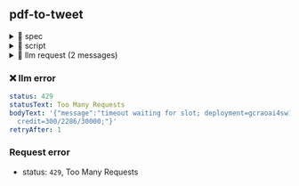 ## pdf-to-tweet



<details id="📄-spec" class="genaiscript">
<summary>
📄 spec
</summary>


```markdown
# Specification
                
-   [gc2.pdf](./gc2.pdf)
```

</details>



<details id="💾-script" class="genaiscript">
<summary>
💾 script
</summary>



<details id="🧬-prompt" class="genaiscript">
<summary>
🧬 prompt
</summary>



<details id="📓-script-source" class="genaiscript">
<summary>
📓 script source
</summary>


```js
script({
    title: "generate a tweet from a pdf file"
})

def("DOCS", env.files) // contains some pdfs

$`Given the paper in DOCS, generate a 140 character tweet that
captures the paper idea and make it interesting.`
```

</details>

-   model: gpt-4
-   temperature: 0.2
-   tokens: 12608

````markdown
DOCS:
```pdf file="src/bztest/gc2.pdf"
ROBERT M O R R I S , Editor

Compact List Representation:     actually reduce memory requirements by permitting very
flexible memory allocation. The design phase of any large
Definition, Garbage Collection,
programming project is incomplete without consideration
of plexes as a form of data representation and plex proces-
and System Implementation
sing as a programming technique.
Too frequently, computer science literature reports the
capabilities of a system without reporting the implementa-
tion techniques, even though the latter are more likely to
WILFRED J. HANSEN*
apply to the design of other systems. This situation has
Stanford University, t Stanford, California
been improved for plex processing by D. Knuth; [3]
provides excellent descriptions of numerous plex processing
techniques. Good reviews of the literature and further
Compact lists are stored sequentially in memory, rather than
references are in [10], [1], and [4]. Interesting projects are
chained with pointers. Since this is not always convenient, the
reported in [8] and [11], the latter being part of SDC's
Swym system permits a list to be chained, compact, or any
TM-3417 series describing the Lisp 2 implementation for
combination of the two. A description is given of that list
the I B M 360. The full Swym report [2] details the storage
representation and the operators implemented (most are
management alternatives for implementing the plex
similar to those of LISP 1.5). The system garbage collector
processing facilities of a higher-level language.
attempts to make oil lists compact; it relocates and rearranges
While investigating graphic applications of plex proces-
all of list storage using temporary storage. This unique list-
sing, the Stanford Graphics Project developed a list
compacting garbage collection algorithm is presented in de-
representation--called compact lists--that can reduce
tail. Several classes of the macros used to implement the sys-
storage requirements by up to half. To experiment with this
tem are described. Finally, consideration is given to those
new representation, the Swym plex processing system was
design factors essential to the success of a plex processing
implemented. A report is given here on the techniques of
system implementation.
that implementation and some experimental results. The
KEY WORDS AND PHRASES: data structure, data representation, list struc-
focus is on the Swym garbage collector because it is a
ture, llst representation, list, compact llst, garbage collection, relocation,
vital part of the system and employs a unique algorithm.
storage reclamation, macro, primitive list operations, plex processing,
The difference between conventional list representations
plex, pointer, llst processing system, LISP, free storage
and compact lists parallels the difference between the
CR CATEGORIES: 3.49, 4.20, 4..22, 4.49, 4.9
I B M 650 and most other computers. 650 instructions had
two address fields: one for the operand and one for the next
instruction. Most other computers save memory by as-
I n t r o d u c t i o n
suming that the instructions are sequential. When the
A plex1is a collection of data items stored in one or more
instruction sequence is broken, a "branch" instruction
locations of memory. Manipulation of such collections as
continues execution elsewhere. Like the 650, many list
entities is called plex processing and is characterized by
representations use two pointers for each element of a
the following: (1) a data item may be a pointer (the address
list: one to the element and one to the rest of the list. On
of a plex), and (2) plexes are created and discarded during
the other hand, list storage can be conserved by storing
execution. Plex processing can simplify programming and
lists sequentially in memory; then only the pointers at the
elements are required. But if that is the only way lists can
The work reported here was supported in part by the National
be stored, certain list operations will be time-consuming.
Science Foundation, Grant GP-7615.
The Swym solution is to allow a "list branch" pointer.
* Present address: Applied Mathematics Division, Argonne Na-
Lists are normally sequential, but when a list cannot be
tional Laboratory, Argonne, Illinois.
t Department of Computer Science, Stanford Graphic Project.
sequential, it is continued with a "list branch" pointer.
1This term was coined by D. T. Ross [9], who used it to represent
Figure 1 illustrates several list structures in both the old
a collection of "n-component elements" connected by pointers.
and new representations. Note that a "list branch"
Common usage (and this paper) calls an n-component element a
pointer is called a r s t pointer because it points to the rest
plex and a collection of these a plex structure. A list is one form
of plex structure.
of the list. In Section 1 a description is given of the details

Volume 12 / Number 9 / September, 1969 C o m m u n i c a t i o n s of t h e ACM 499

-------- Page Break --------

Usual Representation Compact Representation
internal structure. Note that lists are specially distin-
. . r ; - l ~ - q -"r~-T~-~3 I A i B I®~1
guished plex structures because the garbage collector can
compact them.
Swym list words have the format shown in Figure 2a.
If the r s t bit is zero, the word points at an element of the
list. If the r s t bit is one, this pointer is a so-called "list
branch" pointer; it points not at an element of the list but
at the continuation of the list. The atom bit is one in a
pointer at an atom. This is the distinguishing characteristic
of an atom in the Swym system. If both the atom and r s t
All Possible Mixed RepreseIltations of C:
bits are zero, the pointer points at a sublist of the given
=,, B I c I / " I I A I B I ® ~ I ~ ' L C - ~
list. If both the atom and r s t bits are one, the end of the
I . A pointer at an atom is represented by a character string. (Tile 'prink nanle i of the atom.)
list has been reached. A list ending with a pointer at the
2. A qist branch' pointer is indicated by (~) (fOr rst).
atom NIL is a normal list; otherwise, it is what in LIsP
5. ~ - ~ is written ~ to indicate the end of a normal list.
1.5 is sometimes called a general s-expression. The atom
4, Any otber rs._~pointer at an atom is the end of a 'general s-expression' list.
NIL is treated as a list with no elements.
F I G . 1. Comparison of usual and compact list representations
Associated with each atom is an atomhead--a word
containing the type of the atom and two marking bits for
the garbage collector. Two atom types have been imple-
of the compact list representation. In Section 2 the basic
mented: LisP 1.5 atoms (called symbols) and bit-string
operations on such lists are defined.
atoms. There are three subtypes of the latter: character
When storage is exhausted in a plex processing system,
strings, numbers, and hexadecimal numbers. Other atom
a garbage collector is called to find all active storage and
types may be defined simply by coding the primitives to
make all inactive storage awilable for use. The Swym
create, manipulate, and garbage collect each new atom
garbage collector converts ordinary lists to compact lists
type. The format of an atomhead is shown in Figure 2b.
whenever it can. In this process, all active storage is
The twenty-two unused bits may be used for different
rearranged and relocated at the low end of the plex free
storage area. Two versions of the central garbage collection
routine are presented in Sections 3 and 4. The first illus-
a. List Word
trates the basic principles; the second includes all details.
V [ Address f,e,~ I I I
An earlier system permitting compact lists intermixed
0 1 29 30 51
with chained fists has been reported by N. Wiseman [12].
Reserved for Atom bit
This system provides for the creation of compact lists, but
Garbage Collector (M1) I
I
the garbage collector does not rearrange storage t o remove
rs.~. bit
also used by
r s t pointers. Unlike Swym, variables may point at rst
Garbage Collector (M2)
pointers and there may be more than one r s t pointer
b. Atom Head
between element pointers. But the user must program
extra checking to avoid treating rst pointers as list
I I [ ~ypo I ll [ f
pointers. Wiseman presents no data on the effectiveness of
alw ys 1 in an
his system.
atom head
Finally, in Sections 5 and 6 an outline is given of the
Type of atom
Res ved for Reserved for
Garbage Collector (M1) Garbage Collector (M2)
major techniques used in implementing Swym. Macro
instructions made the system easier to write, easier to
FIG. 2. Formats of Swym internal eneodings
modify, and easier to read than if it were written entirely
in assembly language. Several classes of the Swym imple-
purposes for different atom types. For bit-string atoms,
mentation macros are described in Section 5. In Section 6
they contain the subtype and the length of the string. For
there is a discussion of the major principles which must be
symbols, they contain information about the content of
considered in the design of a plex processing system
the property list.
implementation.
Because free storage is one contiguous block, new plex
1. S w y m S t r u c t u r e s
structure is created from one end of that block. This
storage allocation scheme has proved advantageous in the
To illustrate Swym capabilities, an interpreter was
Cogent system [9]. Lists can be created in compact form
implemented for a subset of LisP 1.5 [5]. Very complex
if all their elements are known. Atoms of any size can easily
plexes can be realized under Swym, but in this section we
be created; for example, bit-string atoms are always stored
consider only those required for the interpreter: lists and
in consecutive bytes. Note that the garbage collector re-
atoms. A list is a sequence of pointers. Each pointer is the
quires only two bits in the atomhead; all other words in an
address of an element of the list. An element, in turn, can
atom structure may be full words.
be either a list or an atom. An atom is a plex with arbitrary

500 C o m m u n i c a t i o n s of t h e ACM Volume 12 / N u m b e r 9 / September, 1969

-------- Page Break --------

Most of these operators are implemented in a straight-
Swym was originally designed for a 360/67 with 32-bit
forward manner. The operators fst, r p l f , a t o m , and n u l l
addresses; but three nonaddress bits are available in every
require 1, 1, 3, and 2 instructions, respectively, c o n s is
pointer. T h e low-order two bits are available because they
always a subroutine call because it is lengthy and infre-
are always zero in a pointer at a full word. The high-order
quently used by the system. A special subroutine linkage
bit is available because negative addresses are impractical
requiring five instruction-executions calls c o n s . The rou-
- - t h e y are algebraically smaller, though topologically
tine itself requires six instruction-executions unless the
larger, than positive addresses. This discontinuity requires
garbage collector is called.
extra code in all address computations if the program might
Unlike any other routine, r s t invokes out-of-line code
be loaded across the address boundary.
with a simple BAL (Branch And Link). This code is in a
A pointer at an atom points six bytes in front of the
section of the system t h a t is always addressable. A call on
atomhead. This assures that the atom bit is one in a
r s t is:
pointer at an atom. At the same time, operators on atoms
BAL L, R S T
can address the atom directly without masking the atom
At this point, the pointer whose r s t is to be taken must be
bit. F r o m a paged-memory standpoint, the atom bit has a
in register X. At location RST, the code is:
small advantage: whether or not an element is an atom can
be decided without accessing t h a t element. A major
R S T T M 7 ( X ) , X ' 0 1 ' test
r s t bit
advantage of the atom bit is that
f s t a n d r s t both cause an
BO RST1 branch if one
interrupt if their argument is an atom. The advantages of
B X H X , C 4 , 0 ( L ) iner X by 4 and return
the atom bit suggest its use even in a 24-bit address
RST1 L X , 4 ( X ) pick up r s t pointer
B C T R X , L turn off r s t bit and return
machine.
Register L is a standard linkage register. Register C4 is an
2. B a s i c O p e r a t o r s
odd register containing 4. The result of r s t is left in
register X. Either the B X H has added 4, so that X points
The basic Swym operators are direct counterparts of the
at the next location of memory, or the L has loaded the
basic Lisp operators, though the mnemonics were changed
next location of memory. Note t h a t in the latter case the
as an advance beyond the IBNI 704. Each operator exists
B C T R turns off the r s t bit. If X points to an atom, r s t
in two forms: first, as a routine which can be called from
will cause a program interrupt: the L is attempted because
an interpreted function; second, as a macro which can be
the T M detects the "1" in the middle of the atomhead.
coded in assembly language or compiled b y a compiler.
This is why an atom pointer points six, not two, bytes in
This second form is the main consideration below; only
front of the atomhead. To avoid register transfers, there
operators required to describe the garbage collector are
is a different r s t routine for each pointer register.
presented. A simple interpreter has been implemented,
I t is a shortcoming of compact lists that the operation
providing the capabilities of basic LmP (without PROG).
r p l r is not allowed (this would correspond to the Lisp
f s t (/)--returns the first element of the list g (corresponds
operation R P L A C D ) . This is because there is not always
to Lisp 1.5 CAR). Processing is interrupted if g is an
a r s t field to be replaced. As a result, lists cannot be sorted
atom.
b y changing the links between the elements. One possibility
r s t (l)--returns the rest of the list l beyond the first
is to chain lists in the f s t direction and use r p l f to change
element (corresponds to Lisp 1.5 CDR). The program
the order of the list. B u t this makes for unnatural list
is interrupted if l is an atom.
structures and nonintuitive coding. A possible solution is
c o n s (e / ) - - c o n s t r u c t s a new list by adding the element
the introductior~ of the atom type true-list, a list with
e in front of the list 1. Returns a pointer to a new list
explicit r s t pointers. Whenever a true-list is created, it is
ll such that f s t (11) is e and r s t ill) is 1. If free storage
placed on a special list of all such atoms. The first task of
is exhausted, c o n s calls the garbage collector. ( c o n s
the garbage collector is to mark all elements of all true-
takes two words from free storage: a pointer at e and a
lists so they will not be collected by other routines. The
r s t pointer at l.)
marking bit m l can be used for this function because
r p l f (1, e)--replaces the first element of 1 with e (corre-
C O L L E C T ignores any structure marked with that bit.
sponds to Lisp 1.5 RPLACA). This is accomplished by
Another possible solution to the problem posed by r p l r is
changing the list l (by storing a pointer to e in place of
to extend the notion of the r s t pointer. E v e r y time a
the pointer to fst(l)). The result returned b y r p l f is l,
pointer is used it is checked to see if it points at a
r s t
but fst(1) is different, rst(/) is unchanged.
pointer. If so, the r s t pointer replaces the pointer in
a t o m @)--This predicate tests whether x is an a t o m . To
question. B u t this solution greatly increases all list access
the interpreter, the result is either the atom T or the
time.
atom NIL, for true or false, respectively. For the result
On the surface, it might appear that arrays are possible
of a predicate macro, see Section 5.
as a direct extension of Swym compact lists. A list guaran-
n u l l (x)--This predicate tests whether its argument is the
teed to be compact could be referenced b y direct-address
atom NIL, returns results in' the same manner as does
arithmetic. Unfortunately, problems arise: if any substruc-
a t o m .
r s t of that list, that
ture of the list includes a pointer to a

Volume 12 / Number 9 / September, 1969 C o m m u n i c a t i o n s o f the ACM 501

-------- Page Break --------

rst will be collected before the preceding portion of the list.
meats of t h a t list. When a list is written to new core, the
As with true-lists, a possible solution is the creation of a contents of t h a t list must be the new core addresses of the
special type of atom called the list-array, a list with no rst
elements of t h a t list. Consequently, the elements of a list
pointers. When a list-array is created, it is put on a special
must be C O L L E C T e d before the list itself can be written
list. The first task of the garbage collector is then to mark
to the new core. C O L L E C T (x) proceeds in two recursively
all list-arrays so they will be collected linearly. Again, the
intertwined passes. T h e first pass applies C O L L E C T to
m l bit could be used.
each element of the list x. The second pass writes the new
representation of the list x to the new core image. To
3. Basic Garbage Collector A l g o r i t h m
remember where a piece of list structure is in new core, its
The Swym garbage collector creates a set of structures
f s t is replaced (rplf) with the address of t h a t structure in
isomorphic to all active structures with respect to r s t and
new core. The head of an atom is used to store the address
fst. Most rst pointers are eliminated. This set of structures of that atom in new core.
is in a new core image, created sequentially and written to a
Three operators must be defined in order to describe the
temporary storage device. After collecting all active struc- garbage collector:
tures, the new core image is read into one end of the plex
A T C O L
(x)--x must be an atom. If x has not been garbage
storage area. The remainder of t h a t area becomes the free
collected, it is collected and written to the new core
storage area so t h a t plexes of arbitrary size m a y be allot
image. The atomhead of x is replaced with the address
cated as required.
of x in the new core. A T C O L calls separate routines to
An M I T memorandum by h~insky [6] influenced the
garbage collect each type of atom.
design of the Swym garbage collector. H e suggested both
G C P U T (x)--x is any full word. This word is written to the
the use of temporary storage and the possibility of rear-
next available location in the new core image. The value
ranging lists so t h a t the rst points to the next location of
of G C P U T is the address of t h a t location. An internal
memory. Without suggesting compact lists, he remarks,
variable is advanced to point at the next available loca-
" T h e r e are probably some important applications of (such
tion in the new core image. G C P U T handles I / O and
rearranged lists)." But Minsky's algorithm does not work
writes buffers to the external device when necessary.
for even the simplest cases (for example, the structure of
H D
(x)--x must be an atom. H D returns its atomhead;
Figure 4). The Swym garbage collector works for not only
after ATCOL, the atomhead contains a pointer to x in
the simplest cases but also the most complex cases of
the new core. If x is nonatomic, processing is interrupted.
mutual circularity. The complete garbage collector is
T h e basic garbage collection algorithm is given in Figure
described in Section 4; in the present section we give a
3 in a notation derived from ALGOLand Lisv M-expressions.
minimal version of the garbage collector to illustrate the
The declarator list declares a variable which m a y point
central ideas. This minimal version is satisfactory only for
at a piece of list structure. The declarator w o r d declares a
structures t h a t never have more t h a n one pointer at any
variable whose value is one full word. Note t h a t r s t b i t is
given word of the structure.
initialized to the value 1. This corresponds to the value of
C O L L E C T (x), the portion of the garbage collector
a word with just the rst bit on. r s t b i t is used to
"or" the
presented both here and in Section 4, has as its argument
rst bit into a word written to the new core image. The
a pointer at a piece of list structure. I t then writes t h a t list
result of applying C O L L E C T to a simple structure is
structure sequentially to the new core image. Other func-
shown in Figure 4.
tions must be written to call C O L L E C T for each possible
"Garbage collection" is truly a misnomer for this
pointer at active structure, to collect atoms, and to read
algorithm. C O L L E C T examines only the active list struc-
in the new core image.
tures, while the garbage is completely ignored and has no
The contents of a list are address pointers to the ele-
effect on the processing. "Storage reclamation" describes
the process no better. Possibly better terms might be
C O L L E C T (x) = b e g i n l i s t r, t; w o r d rstbit : = xl00000001t;
"storage reorganization" or "garbage control." B u t the
c h k l o o p : t : = f s t ( r ) ;
term "garbage collection" is so widely used and so colorful
i f a t o m ( t ) t h e n A T C O L (t) e l s e C O L L E C T (t);
as to preclude replacement.
t : = r s t ( r ) ;
i f a t o m ( t ) t h e n A T C O L (t)
4. T h e C o m p l e t e Garbage Collector A l g o r i t h m
e l s e b e g i n r : = t; g o t o c h k l o o p e n d ;
T h e simple garbage collector above is inadequate for
w r l o o p : t : = f s t ( r ) ;
many common list structures: circular lists, several lists
t h e n G C P U T ( H D (t))
r p l f (r, i f a t o m (t)
with the same rst, a structure which is an element of more
e l s e G C P U T ( f s t ( t ) ) ) ;
t h a n one list, and more pathological cases. T h e imple-
t :---- r s t (r);
mented garbage collector handles all possible cases with
i f a t o m (t) t h e n G C P U T ( H D ( t ) V rstbit)
e l s e b e g i n r : = t; g o t o w r l o o p e n d
marking bits and a fixup table.
e n d
C O L L E C T
Two marking bits are associated with each list word.
Each pass sets a marking bit to indicate it has visited a
FIG. 3. S i m p l i f i e d C O L L E C T a l g o r i t h m

502 C o m m u n i c a t i o n s o f t h e ACC~VI                     V o l u m e 12 / N u m b e r 9 / S e p t e m b e r , 1969

-------- Page Break --------

Initial Structure:
given word. The first pass sets bit m l , the second sets m2.
Special action must be taken when a marked word is en-
encountered, because t h a t word is already being processed
at some other level of recursion. A word with m 2 set always
contains the address of the corresponding word in the new
core image.
Several functions set and test the marking bits:
MARK1 (w) The word pointed at by w is marked
with m l .
At wrloop on the highest revel:
MARK12 (w) The word pointed at by w is marked
with both m l and m2.
Old Memory
U N M A R K 1 (w) m l is turned off in the word pointed
at by w.
M1 (w) This predicate is t r u e if m l is on in
the word pointed at by w.
M2 (w) This predicate is t r u e if m 2 is o n in
the word pointed at by w.
i /
Conceptually, each of these functions tests its argument to
- ¢ I
• J
see if it points at an atom, and adjusts the addressing
New Memory ~ I Ii
appropriately. In practice, it is known a priori whether
~ t ,
the argument is an atom, and a bit macro (see Section 5)
is coded instead of a function call.
In circular structures, a word points at some structure
already being collected at some higher level of recursion
( m l is set, but not m2). T h a t word cannot be written
At completion:
correctly to the new core image because its contents are
Old Memory
not determined. In most reasonable applications, the
number of such circularities is well below one percent of
the number of pointers. Nonetheless, some provision must
be made to handle this case; in Swym, the garbage collector
uses a ffixup table. When the correct new contents cannot
! I | /
I / ~ - - - q r - - J )
be determined, a word of zeros is written to the new core
I f 1 - ~ [ - Fk - . . . . . . . . . . . . .
and an entry is made in the fixup table. Each entry is two
a I I I
pointers. The first points at the word of zeros in the new
\ ] I I I i
core; the second points at the word in old core which will
New I j I 1 I • It
Me-~ory I I I I f ! I
eventually contain the correct address to substitute for
the word of zeros. After C O L L E C T is fiifished, the second
] .... la.-d ' TI .... ~ ] , . , w l , ° . ~ f IDn.] ! [~]
pointer of each fixup entry is replaced by the contents of
h J < \~ Y ..I/
the word it points at. Then, after the new core image has
been read in, the fixups are applied; i.e. the second word of
N o r e : , new pointer
the entry is "or"ed into the location indicated by the first
- - pointer unchanged from preceding diagram
word of the entry. (The "or"ing permits the word of
. . . .. . . . }pointerbeenreadat in.l°cati°n a word will occupy after the new core image has
zeros to have the r s t bit on if required. The fixup procedure
thus works for both f s t and r s t fixups.)
Fxe. 4. Effect of COLLECTing a simple structure, assuming a l l
atoms have already been collected. At completion, the new core
One new function must be defined to describe the com-
address of the corresponding structure is in fst(x).
plete garbage collector:
F I X U P (p,c)--the word c (either zero or r s t b i t ) is
The complete garbage collector is given in Figure 5. The
G C P U T to the new core. An entry is made in the fixup
argument x must be a pointer at a list structure with
table consisting of the address returned by G C P U T and
neither marking bit on. C O L L E C T has no value, but the
the pointer p.
new core address of the list corresponding to x is stored in
The function A T C O L defined in Section 3 must be ex-
place of the pointer to fst(x). A demonstration t h a t this
tended. When A T C O L is entered, the m l is set in the
algorithm creates a correct representation of its argu-
atomhead. After collecting the atom, both marking bits
ment is given in [2]. The U N N I A R K i ( r ) and the Boolean
are set. Since C O L L E C T may be called for some substruc-
variable m are related. The former indicates the need for a
ture of an atom, provision is made for a pointer at an atom
fixup in the r s t direction; the latter detects this need in
with m l and not m 2 (a fixup entry is generated).
the second pass. In Figure 5, the marking bits are assumed

V o l u m e 12 / Number 9 / September, 1969 Communications of the ACM 503

-------- Page Break --------

dividing execution time into amount of active storage. The
to be associated with each word. and not part of the word.
experimental system did not use external storage; instead,
This association could be by extra bits in the hardware or
memory was shuttled between two alternate core areas.
by a bit table in a separate area of memory. The former
Thus the time to write out memory is the maximum of the
requires hardware modification, while the latter requires
time to write out the active structure and the time to
six percent more memory. In the implemented system,
execute 40 instructions for each active word. The time to
the marking bits are in the list words themselves, as shown
read in memory is dependent solely on the number of
in Figure 2. Figure 5 must be modified for these bit assign-
active words.
meats by turning off the marking bits in the arguments to
Several applications for the Swym garbage collector are
GCPUT and replacing
conceivable, even apart from compact list structure. The
t : = r s t (r)

Initial Structure:
with
i f Ml(r-t--4) t h e n t : = r -4- 4 e l s e t : = r s t ( r )
X : -
Diagrams of the effect of COLLECT on a complex struc-
ture are shown in Figure 6.
Some limited experiments have been conducted with the
Swym garbage collector. On one list structure, representing
a program, there was a 25 percent saving of storage using
At ~rloop on the highest level:
compact lists instead of standard lists. This corresponds to
Old Memory
an average list length of only two elements. The corre-
spondence is easy to compute. A normal list of length n
requires 2n pointers. The corresponding compact list re-
quires n + 1 pointers, for a saving of 1 --((n + 1)/2n);
when n is 10, the saving is 45 percent. Every symbol
Fixup Table
atom takes at least four words of storage plus the length
of the print name; so the number of symbol atoms is also a
factor.
For every active word of storage, 40 instructions were
executed during garbage collection. This was computed by
I

New Memor~
C O L L E C T (x) = b e g i n l i s t r, t; B o o l e a n m;
rstbit : = x'00000001';
w o r d
r : - ~ X;
At exit from COLLECT:
chkloop: c o m m e n t Loop to collect each f s t ;
: = f s t ( r ) ; M A R K I ( r ) ;
t
Old Memory
i f
a t o m ( t ) t h e n A T C O L ( 0 e l s e i f m 1Vfl(t) t h e n C O L L E C T
(t);
c o m m e n t T e s t for e n d of list or r e a c h e d m a r k e d word;
: = r s t ( r ) ;
t
t . _ _ " . . . . . . ,
a t o m ( i ) t h e n A T C O L (t)
i f
FixopTahle ' - - " i i
e l s e i f 1V~2(t) t h e n
' '
i f Ml(t) t h e n U N M A R K 1 (r)
e l s e
I I
e n d ;
e l s e b e g i n r := t; g o t o ehklo0p
I
r : = X;                                                  , , , , , ; ',
wrloop: c o m m e n t Loop to write o u t each new f s t ;                                       !
I
: = f s t ( r ) ;
m := M l ( r ) ; t
a t o m ( t ) t h e n
r p l f (r, i f
I / i i
New Memory
i f M2 (~) t h e n G C P U T (HD(0) e l s e F I X U P
T * v ~ #
(t, 0)
e l s e i f M2 (1) t h e n G C P U T (fst(l)) e l s e F I X U P
(t, 0));
MARK12(r) ;
Final structure after reading new core image and applying fixups:
c o m m e n t T e s t for e n d of second pass;
t : = r s t ( r ) ;
structure:
i f a t o m ( t ) t h e n
i f M2(t) t h e n G C P U T (HD(t) v rstbit)
e l s e F I X U P (t, rstbit)
e l s e i f M2(t) t h e n G C P U T (fst(t) v rstbit)
e l s e i f m t h e n b e g i n r : = ~; g o t o wrloop e n d
Fza. 6. Effect of C O L L E C T i n g a complex s t r u c t u r e . M a r k i n g
F I X U P ( t , rstbit)
e l s e
b i t s are i n d i c a t e d b y integers in t h e lower corners. T h e usuM list
e n d C O L L E C T
r e p r e s e n t a t i o n of t h e initial s t r u c t u r e would include a r s t p o i n t e r
a f t e r t h e p o i n t e r to A.
FIG. 5. Complete C O L L E C T a l g o r i t h m

5 0 4 C o m m u n i c a t i o n s o f t h e A C M V o l u m e 12 / N u m b e r 9 / S e p t e m b e r , 1969

-------- Page Break --------

Swym garbage collector could be valuable in a system with
code instructions in terms of t h a t specification. Tile Swym
roll out and roll in. If the monitor set a signal for the pro-
bit macros provide this facility--the macro B I T declares a
gram to roll itself out, the program could garbage collect
mnemonic to represent a bit in a field. The macros SET-
for free the next time a c o n s was executed. The garbage
B I T , R E S E T B I T , I N V R T B I T , and T E S T B I T accept as
collector would be valuable in a paging environment be-
arguments the name of a register pointing at a field in
cause it tends to localize list structure. External storage of
memory and the name of a bit. The first three affect the
structures has always been a problem for plex processing
state of the bit; T E S T B I T is a predicate m a c r o - - i t tests
systems. The Swym garbage collector provides an algo-
the bit's state.
rithm for scanning lists and storing them in a compact form
The byte-immediate instructions are used to implement
on an external device. Another application for this algo-
these macros. One instruction is assembled for each macro
(two for T E S T B I T ) . The B I T definition is preserved in
rithm is in the transmission of list structures between two
machines over a slow channel. If the new storage is written
a pair of assembly-time global arrays.
starting at location zero, the address fields can be small.
T h e garbage collection algorithm frequently makes a
Only as the size of the structure passes a power of two
test and then executes one of two alternate pieces of code.
would the length of each address field have to increase.
In higher-level languages, such constructions are usually
The implemented garbage collector stores partially col-
expressed as conditional statements in the form:
lected structures on the stack but uses a trick to avoid    i f (predicate) t h e n (true part) else (false part)
The advantage of this kind of language facility is that it
saving return addresses during recursion. I t would be
makes clear that one of two alternate paths will be exe-
possible to use the WisP technique [10] to avoid using the
cuted. In conjunction with proper indentation, this facility
stack during collection. This was not done because it would
contributes greatly to the reader's comprehension of the
involve at least two more passes over the data. In a
program. To provide this convenient high-level language
memory-sharing environment, it is sometimes possible to
structure in assembly language, a set of macros was imple-
acquire temporarily the needed extra storage for a stack;
mented for Swym.
otherwise, sufficient stack must be available to hold twice
Four macros are basic to the conditional execution
the length of the longest f s t chain.
facility: IF, T H E N , E L S E , and E N D I F . None has any
5. M a c r o s for I m p l e m e n t i n g S w y m
parameters. T h e y are used in an assembly language just as
are their counterparts in a higher-level language program:
Macros are a powerful programming tool for more
important reasons than just the reduction of the amount
IF
code for (predicate)
of writing required. Operations can be stated in terms of
THEN
the problem at hand rather than the machine at hand. Even
code for (true part)
though the macro form of many of the operators in Section
ELSE
code for (false part)
2 assembles only one instruction, it is important to use the
ENDIF
macro because the intent of the operation is clarified and
the data type of the operand is emphasized. Clarity is
The code for the true and false parts m a y be any code
important both to the interested reader and the per-
including other if-then-else sets. B u t the predicate m a y not
plexed debugger. Consistent and extensive use of macros
contain IF. I t is possible to omit the E L S E and the false
also facilitates program modification. In m a n y cases, an
part; the correct code will still be generated.
entire data representation can be modified b y changing a
The four conditional macros generate appropriate labels
few macros.
and branch instructions (given the assembler, there is no
Several classes of macros were created to facilitate the
good way to avoid labels altogether). The labels are gener-
implementation of Swym. One class has already been
ated b y the I F macro and saved on a global assembly time
described--the macros implementing the primitive func-
stack. The use of the stack permits nesting of IF's up to
tions. Another class of macros manipulates data on the
63 levels.
pushdown list: PUSH, POP, TOP, R P L T O P , etc. To
More high-level-language-like features are available
avoid excessive subroutine calls, G C P U T and F I X U P
within the predicate part. The conditions most likely to be
were also implemented as macros. T h e bit macros and the
tested for are ATOM, NULL, and T E S T B I T . Each of
conditional execution macros deserve detailed discussion.
these is implemented as a predicate macro. This assembles
These macros show the power of the 360 assembler,
a test and a conditional branch to one of the labels on top
especially the global array facility. The creation of the
of the I F stack. These macros can also be used without I F
initial contents of the plex storage area also demonstrated
b y supplying a destination label as an argument. The
the power of the 360 macros. This process involved hash
conditional branching macro P R E D B R can be used in
coding identifiers (at assembly time) to assemble list
case the provided predicates are inadequate. Before calling
structure putting those identifiers in the proper bucket of
this macro, the condition code must be set for the condi-
the OBLIST, the list of all atoms.
tion to be tested. P R E D B R ' s arguments are two op
In the 360 assembler language, a mnemonic m a y easily
codes, one to make the test for true, the other to make the
represent a specific bit within a byte. B u t there is no
test for false (e.g. B H and B N H ) . P R E D B R chooses the
convenient way to specify a bit within a field and to then

Communications of the ACM 505
Volume 12 / Number 9 / Sel~tember, 1969

-------- Page Break --------

from the routine. Furthermore, these instructions must be
test for false unless the NOT macro has occurred. The
satisfactory for recursive routines; that is, return addresses
branch address is taken from the global IF label array and
must be saved on a stack. The Swym system has three
one instruction is assembled. All predicate macros use
routine linkage macros: one each for entry, exit, and call.
P R E D B R to do their branching. Elementary predicate
Each assembles three instructions. Altogether, execution
macros may be combined by the use of the Boolean con-
of the nine instructions requires accessing only 11~ words
nective macros AND, OR, and NOT. These macros have
of memory. This is probably the minimum required to per-
no parameters. There are no parentheses macros, and
form these necessary functions: maintain addressability
AND has higher precedence than OR.
for the calling and called routines, stack and unstack the
The macros described in this section simplified construc-
return address, and mark the return address to distinguish
tion of the garbage collector and made the result easier to
it from a pointer.
read. The code is written beginning in columns 40, 45, 50,
The Swym system supports several different variable-
55, depending on the level of nesting of IF's. This separates
binding methods, but most are beyond the scope of this
the source program from the generated code. Few com-
paper. The system itself binds variables to general registers,
ments are required because the macros are highly mne-
locations on the stack, and a special section of memory for
monic and specific to the data structure.
a few global values. General registers to be saved must be
6. F a c t o r s i n t h e D e s i g n of a S y s t e m
saved and restored by the calling routine. With this con-
I m p l e m e n t a t i o n
vention, very few registers need be saved because only
those registers with active information are saved. More-
While implementing Swym, several factors important
over, a register can be saved and more than one function
to the design of any system implementation were isolated.
called before that register is restored.
The more important of these factors can be summed up in
Because all active storage must be COLLECTed, all
two rules:
pointers must be recognizable as pointers. This is a string-
1. Optimize linkages.
ent restriction on system design. Some means must be
2. Identify pointers.
provided to determine for each word in the stack or in a
Optimization effort should be spent on the most frequent
plex whether or not it is a pointer. A word can be known
operations. In plex processing languages, the most frequent
to be a pointer either by testing special bits or by the con-
operations are not the callable operations (fst, rst, c o n s ,
text in which the word is accessed. In Swym, all list words
etc.), but the linkage operations: data access, routine
are pointers because fists can contain only pointers. I t is
linkage, and variable binding. These operations are so
simple to define atom types having pointers known to be
prevalent that serious consideration must be given to
pointers because of their position in the plex for that atom
designing them into the hardware. Each of these is dis-
type. Bits are used to distinguish pointers on the Swym
cussed below. The second rule is a result of the fact that
stack. A low-order bit of one indicates that that word is
the garbage collector must be able to find all active struc-
not a pointer. Return addresses are marked this way; they
tures. The implications of this rule are also discussed below.
point one byte in front of the return location. Blocks of
Some data representations require address decoding to
words may be allocated on the stack. Bits in the stack-
access a data element; some even require table look-up.
block head indicate which words in the block are pointers.
Since any operation on data requires accessing that data,
such time-consuming access methods mean that programs
C o n c l u s i o n
cannot run rapidly. This usually means that the program
cannot be used to attack any problems big enough to
In this paper we have discussed a new list representa-
justify the use of a computer. In plex processing, a better
tion, a garbage collector especially suited to that repre-
phrase than "data access" is "descend one level in the data
sentation, and some of the considerations involved in
structure." The Swym operators
r s t and fst descend one
designing a system implementation. The data representa-
level in the data structure and are reasonably efficient
tion has some advantages in saving space. The garbage
(rst involves at most five instruction-executions). Swym
collector has the same advantage, as well as the advantage
also provides for storing data in atoms; the components of
of putting associated information close together. These
an atom can be accessed directly if the address of the atom
advantages must be weighed carefully against the slight
is known.
amount of additional processing entailed. The most
Plex processing programs tend to execute a large number
advantageous use of these structures is in situations where
of subroutine calls; so the routine linkage mechanism must
information must be transferred; many instructions can
be efficient. While it is a waste of both time and memory
be executed in the time needed to do one word of input/
to save and restore 16 general registers every time a sub-
output. Swym demonstrates that careful attention to the
routine is called, it is sheer nonsense to call a special
overall design of a system implementation can contribute
linkage subroutine every time a subroutine is called. If
to its success.
any function of a machine is considered when that machine
Acknowledgment. The author is grateful for the advice
is designed, that function ought to be routine linkage. No
and encouragement of Professor William F. Miller.
more than two instructions should be executed to call a
subroutine: one to call the routine, and a second to exit
RECEIVED NOVEMBER, 1968; REVISED JANUARY, 1969

506 Communications of t h e ACM Volume 12 / Number 9 / September, 1969

-------- Page Break --------

REFERENCES
7. Ross, D . T . A generalized technique for symbol manipula-
and numerical calculation. Comm. ACM 5, 3 (Mar.
tion
a i d e d
1. GRAY, J. C. Compound data structure for computer
1961), 147-150.
design; a survey. Proc. ACM 22nd. Nat. Conf. 1967, Thomp-
8. . The AED free storage package. Comm. ACM I0, 8
son Book Co., Washington, D. C., pp. 355--365.
(Aug. 1967), 481--492.
o n t h e
2. HANSEN, W. J. The impact of storage management
implementation of plex processing languages. Tech. Rep.
9. REYNOLDS, J. C. Cogent programming manual.
Argonne
No. 113, Computer Science Dep., Stanford U., Stanford,
Nat. Lab. Rep. No. ANL-7022, Argonne, Illinois, Mar.
Calif., 1969.
1965.
The Art oJ Computer Programming, Vol. I.
3. K~UTH, D . E .
10. SCHORR, H., AND WXITE, W.M. An efficient machine-inde-
Addison-Wesley, Menlo Park, Calif., 1968.
pendent procedure for garbage collection in various
list
4. LANG, C. A., AND GRAY, J. C. ASP--A ring implemented
structures. Comm. ACM 10, 8 (Aug. 1967), 501-506.
Comm. ACM 11, 8 (Aug. 1968),
associative structure package.
11. STYGAR, P. LISP 2 garbage collector specifications. TM-
550-555.
3417/500/00, System Development Corp., Santa Monica,
L I S P 1.5 Programmer's Manual.
5. MCCARTHY, J., ET AL.
Calif., Apr. 1967.
MIT Press, Cambridge, Mass., 1962.
12. WISEMAN, N. E. A simple list processing package for the
6. MINSKY, M. L. A LISP garbage collector using serial sec-
PDP-7. In DECUS Second European Seminar, Aachen,
ondary storage. MIT Artificial Intelligence Memo. No. 58,
Germany, Oct. 1966, pp. 37-42.
MIT, Cambridge, Mass., Oct. 1963.

then used to translate a more elaborate one, and so forth,
A Base for a Mobile
until the desired level of complexity is reached.
This paper is a complete description of the first stage of
Programming System
such a bootstrapping procedure. I t is organized as follows:
in Section 2, the processing performed b y the simple com-
RICHARD J. OR~ASS
piler ( S I M C M P ) ; in Section 3, some examples of its use;
I B M Thomas J . Watson Research Center
in Section 4, the environment which m u s t be coded for a
Yorktown Heights, N e w York
particular computing machine; and in Section 5,
the
S I M C M P algorithm.
AND
2. S p e c i f i c a t i o n s for S I M C M P
WILLIAM
M. WHITE
University of Colorado, Boulder, Colorado
T h e algorithm described in this paper was constructed
to provide a compiler of m i n i m u m length and complexity
which is adequate to serve as the base for the implemen-
An algorithm for a macro processor which has been used as the
tation, b y bootstrapping, of programming systems.
base of an implementation, by bootstrapping, of processors
S I M C M P is essentially a v e r y simple macro processor.
for programming languages is described. This algorithm can
Source language statements are defined in terms of their
be easily implemented on contemporary computing machines.
object code translations. These definitions are stored in a
Experience with programming languages whose implementa-
table. A source p r o g r a m is translated one line at a time.
tion is based on this algorithm indicates that such a language
The input line is compared with all of the entries in the
can be transferred to a new machine in less than one man-week
table. W h e n a m a t c h occurs, the object code translation
without using the old machine.
of the input line, with appropriate p a r a m e t e r substitu-
KEY WORDS AND PHRASES: bootstrapping, macro processing, machine
tions, is punched. S I M C M P can be used to translate a n y
independence, programming languages,implementationtechniques
source language which can be defined b y means of simple
CR CATEGORIES: 4.12, 4.22
substitution macros with single character parameters.
Several terms as they are used in this paper are illu-
1. I n t r o d u c t i o n
strated here. I n a conventional macro processor, a macro
definition is of the form:
The development of m a n y special purpose programming
languages has increased the overhead associated with
M A C R O N A M E (P1, " ' " , P , )
changing computing machines and with transferring a
Code body
programming language from one computer center to
E N D
another. A n u m b e r of writers have proposed t h a t these
languages should be implemented b y bootstrapping. (Since
T h e strings ' M A C R O ' and ' E N D ' serve to delimit the
this work is well known, it is not summarized in this in-
macro definition. ' N A M E ' stands for the name of the
troduction.)
macro, and 'Pi', • "" , ' P , ' stands for the formal parameters
The description is given of a bootstrapping procedure
of the macro. This macro is called b y a line of the form
which does not require a running processor on another
' N A M E (A1, • • • , A~)' where m is less t h a n or equal to n.
machine for its implementation. A compiler is described
When this call is encountered in the p r o g r a m text, the
which can be trivially implemented " b y h a n d " on con-
code body of the macro N A M E is evaluated b y sub-
t e m p o r a r y computing machines. This simple compiler is

Volume 12 / Number 9 / September, 1969 Communications of the ACM 507
```

Given the paper in DOCS, generate a 140 character tweet that
captures the paper idea and make it interesting.
````

</details>



<details id="👾-system" class="genaiscript">
<summary>
👾 system
</summary>

-   tokens: 8

```markdown
You are concise. Answer in markdown.
```


<details id="js" class="genaiscript">
<summary>
js
</summary>


```js
system({ title: "Markdown system prompt" })
$`You are concise. Answer in markdown.`
```

</details>


</details>



<details id="👾-system.explanations" class="genaiscript">
<summary>
👾 system.explanations
</summary>

-   tokens: 9

```markdown
When explaining answers, take a deep breath.
```


<details id="js" class="genaiscript">
<summary>
js
</summary>


```js
system({ title: "Explain your answers" })
$`When explaining answers, take a deep breath.`
```

</details>


</details>



<details id="👾-system.files" class="genaiscript">
<summary>
👾 system.files
</summary>

### ❌ 


```yaml
errno: -2
code: ENOENT
syscall: open
path: ""
```
### ❌ 


```yaml
errno: -2
code: ENOENT
syscall: open
path: ""
```
### ❌ 


```yaml
errno: -2
code: ENOENT
syscall: open
path: ""
```
-   tokens: 79

``````markdown
## Files

When generating or updating files you will use the following syntax:
Make sure to use precisely ``` to guard file code sections.
Make sure to use precisely ````` to guard file markdown sections.
Use full path of filename in code section header.
If a file does not have changes, do not regenerate.
Do NOT emit line numbers in file.
CSV files are inlined as markdown tables.
``````


<details id="js" class="genaiscript">
<summary>
js
</summary>


```js
system({
    title: "File generation",
    description: "Teaches the file format supported by GenAIScripts",
})

const folder =
    env.vars["outputFolder"] || "."
$`## Files

When generating or updating files you will use the following syntax:`

def(
    `File ${folder}/file1.ts`,
    `What goes in\n${folder}/file1.ts.`,
    { language: "typescript" }
)
def(
    `File ${folder}/file1.py`,
    `What goes in\n${folder}/file1.py.`,
    { language: "python" }
)
def(
    `File /path_to_file/file2.md`,
    `What goes in\n/path_to_file/file2.md.`,
    { language: "markdown" }
)

$`Make sure to use precisely ${env.fence} to guard file code sections.`
$`Make sure to use precisely ${env.markdownFence} to guard file markdown sections.`
$`Use full path of filename in code section header.`
if (folder !== ".") $`When generating new files, place files in folder "${folder}".`
$`If a file does not have changes, do not regenerate.`
$`Do NOT emit line numbers in file.`
$`CSV files are inlined as markdown tables.`
```

</details>


</details>


</details>



<details id="🧠-llm-request-(2-messages)" class="genaiscript">
<summary>
🧠 llm request (2 messages)
</summary>

-   tokens: 12718
-   temperature: 0.2
-   api type: azure
-   model: gpt-4
-   url: [https://tnrllmproxy.azurewebsites.net/openai/deployments/gpt-4/chat/completions?api-version=2023-09-01-preview](https://tnrllmproxy.azurewebsites.net/openai/deployments/gpt-4/chat/completions?api-version=2023-09-01-preview)


<details id="✉️-messages" class="genaiscript">
<summary>
✉️ messages
</summary>


``````json
{
  "temperature": 0.2,
  "messages": [
    {
      "role": "system",
      "content": "---\nYou are concise. Answer in markdown.\n\n---\nWhen explaining answers, take a deep breath.\n\n---\n## Files\n\nWhen generating or updating files you will use the following syntax:\nMake sure to use precisely ``` to guard file code sections.\nMake sure to use precisely ````` to guard file markdown sections.\nUse full path of filename in code section header.\nIf a file does not have changes, do not regenerate.\nDo NOT emit line numbers in file.\nCSV files are inlined as markdown tables.\n\n"
    },
    {
      "role": "user",
      "content": [
        {
          "type": "text",
          "text": "DOCS:\n```pdf file=\"src/bztest/gc2.pdf\"\nROBERT M O R R I S , Editor\n\nCompact List Representation:     actually reduce memory requirements by permitting very\nflexible memory allocation. The design phase of any large\nDefinition, Garbage Collection,\nprogramming project is incomplete without consideration\nof plexes as a form of data representation and plex proces-\nand System Implementation\nsing as a programming technique.\nToo frequently, computer science literature reports the\ncapabilities of a system without reporting the implementa-\ntion techniques, even though the latter are more likely to\nWILFRED J. HANSEN*\napply to the design of other systems. This situation has\nStanford University, t Stanford, California\nbeen improved for plex processing by D. Knuth; [3]\nprovides excellent descriptions of numerous plex processing\ntechniques. Good reviews of the literature and further\nCompact lists are stored sequentially in memory, rather than\nreferences are in [10], [1], and [4]. Interesting projects are\nchained with pointers. Since this is not always convenient, the\nreported in [8] and [11], the latter being part of SDC's\nSwym system permits a list to be chained, compact, or any\nTM-3417 series describing the Lisp 2 implementation for\ncombination of the two. A description is given of that list\nthe I B M 360. The full Swym report [2] details the storage\nrepresentation and the operators implemented (most are\nmanagement alternatives for implementing the plex\nsimilar to those of LISP 1.5). The system garbage collector\nprocessing facilities of a higher-level language.\nattempts to make oil lists compact; it relocates and rearranges\nWhile investigating graphic applications of plex proces-\nall of list storage using temporary storage. This unique list-\nsing, the Stanford Graphics Project developed a list\ncompacting garbage collection algorithm is presented in de-\nrepresentation--called compact lists--that can reduce\ntail. Several classes of the macros used to implement the sys-\nstorage requirements by up to half. To experiment with this\ntem are described. Finally, consideration is given to those\nnew representation, the Swym plex processing system was\ndesign factors essential to the success of a plex processing\nimplemented. A report is given here on the techniques of\nsystem implementation.\nthat implementation and some experimental results. The\nKEY WORDS AND PHRASES: data structure, data representation, list struc-\nfocus is on the Swym garbage collector because it is a\nture, llst representation, list, compact llst, garbage collection, relocation,\nvital part of the system and employs a unique algorithm.\nstorage reclamation, macro, primitive list operations, plex processing,\nThe difference between conventional list representations\nplex, pointer, llst processing system, LISP, free storage\nand compact lists parallels the difference between the\nCR CATEGORIES: 3.49, 4.20, 4..22, 4.49, 4.9\nI B M 650 and most other computers. 650 instructions had\ntwo address fields: one for the operand and one for the next\ninstruction. Most other computers save memory by as-\nI n t r o d u c t i o n\nsuming that the instructions are sequential. When the\nA plex1is a collection of data items stored in one or more\ninstruction sequence is broken, a \"branch\" instruction\nlocations of memory. Manipulation of such collections as\ncontinues execution elsewhere. Like the 650, many list\nentities is called plex processing and is characterized by\nrepresentations use two pointers for each element of a\nthe following: (1) a data item may be a pointer (the address\nlist: one to the element and one to the rest of the list. On\nof a plex), and (2) plexes are created and discarded during\nthe other hand, list storage can be conserved by storing\nexecution. Plex processing can simplify programming and\nlists sequentially in memory; then only the pointers at the\nelements are required. But if that is the only way lists can\nThe work reported here was supported in part by the National\nbe stored, certain list operations will be time-consuming.\nScience Foundation, Grant GP-7615.\nThe Swym solution is to allow a \"list branch\" pointer.\n* Present address: Applied Mathematics Division, Argonne Na-\nLists are normally sequential, but when a list cannot be\ntional Laboratory, Argonne, Illinois.\nt Department of Computer Science, Stanford Graphic Project.\nsequential, it is continued with a \"list branch\" pointer.\n1This term was coined by D. T. Ross [9], who used it to represent\nFigure 1 illustrates several list structures in both the old\na collection of \"n-component elements\" connected by pointers.\nand new representations. Note that a \"list branch\"\nCommon usage (and this paper) calls an n-component element a\npointer is called a r s t pointer because it points to the rest\nplex and a collection of these a plex structure. A list is one form\nof plex structure.\nof the list. In Section 1 a description is given of the details\n\nVolume 12 / Number 9 / September, 1969 C o m m u n i c a t i o n s of t h e ACM 499\n\n-------- Page Break --------\n\nUsual Representation Compact Representation\ninternal structure. Note that lists are specially distin-\n. . r ; - l ~ - q -\"r~-T~-~3 I A i B I®~1\nguished plex structures because the garbage collector can\ncompact them.\nSwym list words have the format shown in Figure 2a.\nIf the r s t bit is zero, the word points at an element of the\nlist. If the r s t bit is one, this pointer is a so-called \"list\nbranch\" pointer; it points not at an element of the list but\nat the continuation of the list. The atom bit is one in a\npointer at an atom. This is the distinguishing characteristic\nof an atom in the Swym system. If both the atom and r s t\nAll Possible Mixed RepreseIltations of C:\nbits are zero, the pointer points at a sublist of the given\n=,, B I c I / \" I I A I B I ® ~ I ~ ' L C - ~\nlist. If both the atom and r s t bits are one, the end of the\nI . A pointer at an atom is represented by a character string. (Tile 'prink nanle i of the atom.)\nlist has been reached. A list ending with a pointer at the\n2. A qist branch' pointer is indicated by (~) (fOr rst).\natom NIL is a normal list; otherwise, it is what in LIsP\n5. ~ - ~ is written ~ to indicate the end of a normal list.\n1.5 is sometimes called a general s-expression. The atom\n4, Any otber rs._~pointer at an atom is the end of a 'general s-expression' list.\nNIL is treated as a list with no elements.\nF I G . 1. Comparison of usual and compact list representations\nAssociated with each atom is an atomhead--a word\ncontaining the type of the atom and two marking bits for\nthe garbage collector. Two atom types have been imple-\nof the compact list representation. In Section 2 the basic\nmented: LisP 1.5 atoms (called symbols) and bit-string\noperations on such lists are defined.\natoms. There are three subtypes of the latter: character\nWhen storage is exhausted in a plex processing system,\nstrings, numbers, and hexadecimal numbers. Other atom\na garbage collector is called to find all active storage and\ntypes may be defined simply by coding the primitives to\nmake all inactive storage awilable for use. The Swym\ncreate, manipulate, and garbage collect each new atom\ngarbage collector converts ordinary lists to compact lists\ntype. The format of an atomhead is shown in Figure 2b.\nwhenever it can. In this process, all active storage is\nThe twenty-two unused bits may be used for different\nrearranged and relocated at the low end of the plex free\nstorage area. Two versions of the central garbage collection\nroutine are presented in Sections 3 and 4. The first illus-\na. List Word\ntrates the basic principles; the second includes all details.\nV [ Address f,e,~ I I I\nAn earlier system permitting compact lists intermixed\n0 1 29 30 51\nwith chained fists has been reported by N. Wiseman [12].\nReserved for Atom bit\nThis system provides for the creation of compact lists, but\nGarbage Collector (M1) I\nI\nthe garbage collector does not rearrange storage t o remove\nrs.~. bit\nalso used by\nr s t pointers. Unlike Swym, variables may point at rst\nGarbage Collector (M2)\npointers and there may be more than one r s t pointer\nb. Atom Head\nbetween element pointers. But the user must program\nextra checking to avoid treating rst pointers as list\nI I [ ~ypo I ll [ f\npointers. Wiseman presents no data on the effectiveness of\nalw ys 1 in an\nhis system.\natom head\nFinally, in Sections 5 and 6 an outline is given of the\nType of atom\nRes ved for Reserved for\nGarbage Collector (M1) Garbage Collector (M2)\nmajor techniques used in implementing Swym. Macro\ninstructions made the system easier to write, easier to\nFIG. 2. Formats of Swym internal eneodings\nmodify, and easier to read than if it were written entirely\nin assembly language. Several classes of the Swym imple-\npurposes for different atom types. For bit-string atoms,\nmentation macros are described in Section 5. In Section 6\nthey contain the subtype and the length of the string. For\nthere is a discussion of the major principles which must be\nsymbols, they contain information about the content of\nconsidered in the design of a plex processing system\nthe property list.\nimplementation.\nBecause free storage is one contiguous block, new plex\n1. S w y m S t r u c t u r e s\nstructure is created from one end of that block. This\nstorage allocation scheme has proved advantageous in the\nTo illustrate Swym capabilities, an interpreter was\nCogent system [9]. Lists can be created in compact form\nimplemented for a subset of LisP 1.5 [5]. Very complex\nif all their elements are known. Atoms of any size can easily\nplexes can be realized under Swym, but in this section we\nbe created; for example, bit-string atoms are always stored\nconsider only those required for the interpreter: lists and\nin consecutive bytes. Note that the garbage collector re-\natoms. A list is a sequence of pointers. Each pointer is the\nquires only two bits in the atomhead; all other words in an\naddress of an element of the list. An element, in turn, can\natom structure may be full words.\nbe either a list or an atom. An atom is a plex with arbitrary\n\n500 C o m m u n i c a t i o n s of t h e ACM Volume 12 / N u m b e r 9 / September, 1969\n\n-------- Page Break --------\n\nMost of these operators are implemented in a straight-\nSwym was originally designed for a 360/67 with 32-bit\nforward manner. The operators fst, r p l f , a t o m , and n u l l\naddresses; but three nonaddress bits are available in every\nrequire 1, 1, 3, and 2 instructions, respectively, c o n s is\npointer. T h e low-order two bits are available because they\nalways a subroutine call because it is lengthy and infre-\nare always zero in a pointer at a full word. The high-order\nquently used by the system. A special subroutine linkage\nbit is available because negative addresses are impractical\nrequiring five instruction-executions calls c o n s . The rou-\n- - t h e y are algebraically smaller, though topologically\ntine itself requires six instruction-executions unless the\nlarger, than positive addresses. This discontinuity requires\ngarbage collector is called.\nextra code in all address computations if the program might\nUnlike any other routine, r s t invokes out-of-line code\nbe loaded across the address boundary.\nwith a simple BAL (Branch And Link). This code is in a\nA pointer at an atom points six bytes in front of the\nsection of the system t h a t is always addressable. A call on\natomhead. This assures that the atom bit is one in a\nr s t is:\npointer at an atom. At the same time, operators on atoms\nBAL L, R S T\ncan address the atom directly without masking the atom\nAt this point, the pointer whose r s t is to be taken must be\nbit. F r o m a paged-memory standpoint, the atom bit has a\nin register X. At location RST, the code is:\nsmall advantage: whether or not an element is an atom can\nbe decided without accessing t h a t element. A major\nR S T T M 7 ( X ) , X ' 0 1 ' test\nr s t bit\nadvantage of the atom bit is that\nf s t a n d r s t both cause an\nBO RST1 branch if one\ninterrupt if their argument is an atom. The advantages of\nB X H X , C 4 , 0 ( L ) iner X by 4 and return\nthe atom bit suggest its use even in a 24-bit address\nRST1 L X , 4 ( X ) pick up r s t pointer\nB C T R X , L turn off r s t bit and return\nmachine.\nRegister L is a standard linkage register. Register C4 is an\n2. B a s i c O p e r a t o r s\nodd register containing 4. The result of r s t is left in\nregister X. Either the B X H has added 4, so that X points\nThe basic Swym operators are direct counterparts of the\nat the next location of memory, or the L has loaded the\nbasic Lisp operators, though the mnemonics were changed\nnext location of memory. Note t h a t in the latter case the\nas an advance beyond the IBNI 704. Each operator exists\nB C T R turns off the r s t bit. If X points to an atom, r s t\nin two forms: first, as a routine which can be called from\nwill cause a program interrupt: the L is attempted because\nan interpreted function; second, as a macro which can be\nthe T M detects the \"1\" in the middle of the atomhead.\ncoded in assembly language or compiled b y a compiler.\nThis is why an atom pointer points six, not two, bytes in\nThis second form is the main consideration below; only\nfront of the atomhead. To avoid register transfers, there\noperators required to describe the garbage collector are\nis a different r s t routine for each pointer register.\npresented. A simple interpreter has been implemented,\nI t is a shortcoming of compact lists that the operation\nproviding the capabilities of basic LmP (without PROG).\nr p l r is not allowed (this would correspond to the Lisp\nf s t (/)--returns the first element of the list g (corresponds\noperation R P L A C D ) . This is because there is not always\nto Lisp 1.5 CAR). Processing is interrupted if g is an\na r s t field to be replaced. As a result, lists cannot be sorted\natom.\nb y changing the links between the elements. One possibility\nr s t (l)--returns the rest of the list l beyond the first\nis to chain lists in the f s t direction and use r p l f to change\nelement (corresponds to Lisp 1.5 CDR). The program\nthe order of the list. B u t this makes for unnatural list\nis interrupted if l is an atom.\nstructures and nonintuitive coding. A possible solution is\nc o n s (e / ) - - c o n s t r u c t s a new list by adding the element\nthe introductior~ of the atom type true-list, a list with\ne in front of the list 1. Returns a pointer to a new list\nexplicit r s t pointers. Whenever a true-list is created, it is\nll such that f s t (11) is e and r s t ill) is 1. If free storage\nplaced on a special list of all such atoms. The first task of\nis exhausted, c o n s calls the garbage collector. ( c o n s\nthe garbage collector is to mark all elements of all true-\ntakes two words from free storage: a pointer at e and a\nlists so they will not be collected by other routines. The\nr s t pointer at l.)\nmarking bit m l can be used for this function because\nr p l f (1, e)--replaces the first element of 1 with e (corre-\nC O L L E C T ignores any structure marked with that bit.\nsponds to Lisp 1.5 RPLACA). This is accomplished by\nAnother possible solution to the problem posed by r p l r is\nchanging the list l (by storing a pointer to e in place of\nto extend the notion of the r s t pointer. E v e r y time a\nthe pointer to fst(l)). The result returned b y r p l f is l,\npointer is used it is checked to see if it points at a\nr s t\nbut fst(1) is different, rst(/) is unchanged.\npointer. If so, the r s t pointer replaces the pointer in\na t o m @)--This predicate tests whether x is an a t o m . To\nquestion. B u t this solution greatly increases all list access\nthe interpreter, the result is either the atom T or the\ntime.\natom NIL, for true or false, respectively. For the result\nOn the surface, it might appear that arrays are possible\nof a predicate macro, see Section 5.\nas a direct extension of Swym compact lists. A list guaran-\nn u l l (x)--This predicate tests whether its argument is the\nteed to be compact could be referenced b y direct-address\natom NIL, returns results in' the same manner as does\narithmetic. Unfortunately, problems arise: if any substruc-\na t o m .\nr s t of that list, that\nture of the list includes a pointer to a\n\nVolume 12 / Number 9 / September, 1969 C o m m u n i c a t i o n s o f the ACM 501\n\n-------- Page Break --------\n\nrst will be collected before the preceding portion of the list.\nmeats of t h a t list. When a list is written to new core, the\nAs with true-lists, a possible solution is the creation of a contents of t h a t list must be the new core addresses of the\nspecial type of atom called the list-array, a list with no rst\nelements of t h a t list. Consequently, the elements of a list\npointers. When a list-array is created, it is put on a special\nmust be C O L L E C T e d before the list itself can be written\nlist. The first task of the garbage collector is then to mark\nto the new core. C O L L E C T (x) proceeds in two recursively\nall list-arrays so they will be collected linearly. Again, the\nintertwined passes. T h e first pass applies C O L L E C T to\nm l bit could be used.\neach element of the list x. The second pass writes the new\nrepresentation of the list x to the new core image. To\n3. Basic Garbage Collector A l g o r i t h m\nremember where a piece of list structure is in new core, its\nThe Swym garbage collector creates a set of structures\nf s t is replaced (rplf) with the address of t h a t structure in\nisomorphic to all active structures with respect to r s t and\nnew core. The head of an atom is used to store the address\nfst. Most rst pointers are eliminated. This set of structures of that atom in new core.\nis in a new core image, created sequentially and written to a\nThree operators must be defined in order to describe the\ntemporary storage device. After collecting all active struc- garbage collector:\ntures, the new core image is read into one end of the plex\nA T C O L\n(x)--x must be an atom. If x has not been garbage\nstorage area. The remainder of t h a t area becomes the free\ncollected, it is collected and written to the new core\nstorage area so t h a t plexes of arbitrary size m a y be allot\nimage. The atomhead of x is replaced with the address\ncated as required.\nof x in the new core. A T C O L calls separate routines to\nAn M I T memorandum by h~insky [6] influenced the\ngarbage collect each type of atom.\ndesign of the Swym garbage collector. H e suggested both\nG C P U T (x)--x is any full word. This word is written to the\nthe use of temporary storage and the possibility of rear-\nnext available location in the new core image. The value\nranging lists so t h a t the rst points to the next location of\nof G C P U T is the address of t h a t location. An internal\nmemory. Without suggesting compact lists, he remarks,\nvariable is advanced to point at the next available loca-\n\" T h e r e are probably some important applications of (such\ntion in the new core image. G C P U T handles I / O and\nrearranged lists).\" But Minsky's algorithm does not work\nwrites buffers to the external device when necessary.\nfor even the simplest cases (for example, the structure of\nH D\n(x)--x must be an atom. H D returns its atomhead;\nFigure 4). The Swym garbage collector works for not only\nafter ATCOL, the atomhead contains a pointer to x in\nthe simplest cases but also the most complex cases of\nthe new core. If x is nonatomic, processing is interrupted.\nmutual circularity. The complete garbage collector is\nT h e basic garbage collection algorithm is given in Figure\ndescribed in Section 4; in the present section we give a\n3 in a notation derived from ALGOLand Lisv M-expressions.\nminimal version of the garbage collector to illustrate the\nThe declarator list declares a variable which m a y point\ncentral ideas. This minimal version is satisfactory only for\nat a piece of list structure. The declarator w o r d declares a\nstructures t h a t never have more t h a n one pointer at any\nvariable whose value is one full word. Note t h a t r s t b i t is\ngiven word of the structure.\ninitialized to the value 1. This corresponds to the value of\nC O L L E C T (x), the portion of the garbage collector\na word with just the rst bit on. r s t b i t is used to\n\"or\" the\npresented both here and in Section 4, has as its argument\nrst bit into a word written to the new core image. The\na pointer at a piece of list structure. I t then writes t h a t list\nresult of applying C O L L E C T to a simple structure is\nstructure sequentially to the new core image. Other func-\nshown in Figure 4.\ntions must be written to call C O L L E C T for each possible\n\"Garbage collection\" is truly a misnomer for this\npointer at active structure, to collect atoms, and to read\nalgorithm. C O L L E C T examines only the active list struc-\nin the new core image.\ntures, while the garbage is completely ignored and has no\nThe contents of a list are address pointers to the ele-\neffect on the processing. \"Storage reclamation\" describes\nthe process no better. Possibly better terms might be\nC O L L E C T (x) = b e g i n l i s t r, t; w o r d rstbit : = xl00000001t;\n\"storage reorganization\" or \"garbage control.\" B u t the\nc h k l o o p : t : = f s t ( r ) ;\nterm \"garbage collection\" is so widely used and so colorful\ni f a t o m ( t ) t h e n A T C O L (t) e l s e C O L L E C T (t);\nas to preclude replacement.\nt : = r s t ( r ) ;\ni f a t o m ( t ) t h e n A T C O L (t)\n4. T h e C o m p l e t e Garbage Collector A l g o r i t h m\ne l s e b e g i n r : = t; g o t o c h k l o o p e n d ;\nT h e simple garbage collector above is inadequate for\nw r l o o p : t : = f s t ( r ) ;\nmany common list structures: circular lists, several lists\nt h e n G C P U T ( H D (t))\nr p l f (r, i f a t o m (t)\nwith the same rst, a structure which is an element of more\ne l s e G C P U T ( f s t ( t ) ) ) ;\nt h a n one list, and more pathological cases. T h e imple-\nt :---- r s t (r);\nmented garbage collector handles all possible cases with\ni f a t o m (t) t h e n G C P U T ( H D ( t ) V rstbit)\ne l s e b e g i n r : = t; g o t o w r l o o p e n d\nmarking bits and a fixup table.\ne n d\nC O L L E C T\nTwo marking bits are associated with each list word.\nEach pass sets a marking bit to indicate it has visited a\nFIG. 3. S i m p l i f i e d C O L L E C T a l g o r i t h m\n\n502 C o m m u n i c a t i o n s o f t h e ACC~VI                     V o l u m e 12 / N u m b e r 9 / S e p t e m b e r , 1969\n\n-------- Page Break --------\n\nInitial Structure:\ngiven word. The first pass sets bit m l , the second sets m2.\nSpecial action must be taken when a marked word is en-\nencountered, because t h a t word is already being processed\nat some other level of recursion. A word with m 2 set always\ncontains the address of the corresponding word in the new\ncore image.\nSeveral functions set and test the marking bits:\nMARK1 (w) The word pointed at by w is marked\nwith m l .\nAt wrloop on the highest revel:\nMARK12 (w) The word pointed at by w is marked\nwith both m l and m2.\nOld Memory\nU N M A R K 1 (w) m l is turned off in the word pointed\nat by w.\nM1 (w) This predicate is t r u e if m l is on in\nthe word pointed at by w.\nM2 (w) This predicate is t r u e if m 2 is o n in\nthe word pointed at by w.\ni /\nConceptually, each of these functions tests its argument to\n- ¢ I\n• J\nsee if it points at an atom, and adjusts the addressing\nNew Memory ~ I Ii\nappropriately. In practice, it is known a priori whether\n~ t ,\nthe argument is an atom, and a bit macro (see Section 5)\nis coded instead of a function call.\nIn circular structures, a word points at some structure\nalready being collected at some higher level of recursion\n( m l is set, but not m2). T h a t word cannot be written\nAt completion:\ncorrectly to the new core image because its contents are\nOld Memory\nnot determined. In most reasonable applications, the\nnumber of such circularities is well below one percent of\nthe number of pointers. Nonetheless, some provision must\nbe made to handle this case; in Swym, the garbage collector\nuses a ffixup table. When the correct new contents cannot\n! I | /\nI / ~ - - - q r - - J )\nbe determined, a word of zeros is written to the new core\nI f 1 - ~ [ - Fk - . . . . . . . . . . . . .\nand an entry is made in the fixup table. Each entry is two\na I I I\npointers. The first points at the word of zeros in the new\n\\ ] I I I i\ncore; the second points at the word in old core which will\nNew I j I 1 I • It\nMe-~ory I I I I f ! I\neventually contain the correct address to substitute for\nthe word of zeros. After C O L L E C T is fiifished, the second\n] .... la.-d ' TI .... ~ ] , . , w l , ° . ~ f IDn.] ! [~]\npointer of each fixup entry is replaced by the contents of\nh J < \\~ Y ..I/\nthe word it points at. Then, after the new core image has\nbeen read in, the fixups are applied; i.e. the second word of\nN o r e : , new pointer\nthe entry is \"or\"ed into the location indicated by the first\n- - pointer unchanged from preceding diagram\nword of the entry. (The \"or\"ing permits the word of\n. . . .. . . . }pointerbeenreadat in.l°cati°n a word will occupy after the new core image has\nzeros to have the r s t bit on if required. The fixup procedure\nthus works for both f s t and r s t fixups.)\nFxe. 4. Effect of COLLECTing a simple structure, assuming a l l\natoms have already been collected. At completion, the new core\nOne new function must be defined to describe the com-\naddress of the corresponding structure is in fst(x).\nplete garbage collector:\nF I X U P (p,c)--the word c (either zero or r s t b i t ) is\nThe complete garbage collector is given in Figure 5. The\nG C P U T to the new core. An entry is made in the fixup\nargument x must be a pointer at a list structure with\ntable consisting of the address returned by G C P U T and\nneither marking bit on. C O L L E C T has no value, but the\nthe pointer p.\nnew core address of the list corresponding to x is stored in\nThe function A T C O L defined in Section 3 must be ex-\nplace of the pointer to fst(x). A demonstration t h a t this\ntended. When A T C O L is entered, the m l is set in the\nalgorithm creates a correct representation of its argu-\natomhead. After collecting the atom, both marking bits\nment is given in [2]. The U N N I A R K i ( r ) and the Boolean\nare set. Since C O L L E C T may be called for some substruc-\nvariable m are related. The former indicates the need for a\nture of an atom, provision is made for a pointer at an atom\nfixup in the r s t direction; the latter detects this need in\nwith m l and not m 2 (a fixup entry is generated).\nthe second pass. In Figure 5, the marking bits are assumed\n\nV o l u m e 12 / Number 9 / September, 1969 Communications of the ACM 503\n\n-------- Page Break --------\n\ndividing execution time into amount of active storage. The\nto be associated with each word. and not part of the word.\nexperimental system did not use external storage; instead,\nThis association could be by extra bits in the hardware or\nmemory was shuttled between two alternate core areas.\nby a bit table in a separate area of memory. The former\nThus the time to write out memory is the maximum of the\nrequires hardware modification, while the latter requires\ntime to write out the active structure and the time to\nsix percent more memory. In the implemented system,\nexecute 40 instructions for each active word. The time to\nthe marking bits are in the list words themselves, as shown\nread in memory is dependent solely on the number of\nin Figure 2. Figure 5 must be modified for these bit assign-\nactive words.\nmeats by turning off the marking bits in the arguments to\nSeveral applications for the Swym garbage collector are\nGCPUT and replacing\nconceivable, even apart from compact list structure. The\nt : = r s t (r)\n\nInitial Structure:\nwith\ni f Ml(r-t--4) t h e n t : = r -4- 4 e l s e t : = r s t ( r )\nX : -\nDiagrams of the effect of COLLECT on a complex struc-\nture are shown in Figure 6.\nSome limited experiments have been conducted with the\nSwym garbage collector. On one list structure, representing\na program, there was a 25 percent saving of storage using\nAt ~rloop on the highest level:\ncompact lists instead of standard lists. This corresponds to\nOld Memory\nan average list length of only two elements. The corre-\nspondence is easy to compute. A normal list of length n\nrequires 2n pointers. The corresponding compact list re-\nquires n + 1 pointers, for a saving of 1 --((n + 1)/2n);\nwhen n is 10, the saving is 45 percent. Every symbol\nFixup Table\natom takes at least four words of storage plus the length\nof the print name; so the number of symbol atoms is also a\nfactor.\nFor every active word of storage, 40 instructions were\nexecuted during garbage collection. This was computed by\nI\n\nNew Memor~\nC O L L E C T (x) = b e g i n l i s t r, t; B o o l e a n m;\nrstbit : = x'00000001';\nw o r d\nr : - ~ X;\nAt exit from COLLECT:\nchkloop: c o m m e n t Loop to collect each f s t ;\n: = f s t ( r ) ; M A R K I ( r ) ;\nt\nOld Memory\ni f\na t o m ( t ) t h e n A T C O L ( 0 e l s e i f m 1Vfl(t) t h e n C O L L E C T\n(t);\nc o m m e n t T e s t for e n d of list or r e a c h e d m a r k e d word;\n: = r s t ( r ) ;\nt\nt . _ _ \" . . . . . . ,\na t o m ( i ) t h e n A T C O L (t)\ni f\nFixopTahle ' - - \" i i\ne l s e i f 1V~2(t) t h e n\n' '\ni f Ml(t) t h e n U N M A R K 1 (r)\ne l s e\nI I\ne n d ;\ne l s e b e g i n r := t; g o t o ehklo0p\nI\nr : = X;                                                  , , , , , ; ',\nwrloop: c o m m e n t Loop to write o u t each new f s t ;                                       !\nI\n: = f s t ( r ) ;\nm := M l ( r ) ; t\na t o m ( t ) t h e n\nr p l f (r, i f\nI / i i\nNew Memory\ni f M2 (~) t h e n G C P U T (HD(0) e l s e F I X U P\nT * v ~ #\n(t, 0)\ne l s e i f M2 (1) t h e n G C P U T (fst(l)) e l s e F I X U P\n(t, 0));\nMARK12(r) ;\nFinal structure after reading new core image and applying fixups:\nc o m m e n t T e s t for e n d of second pass;\nt : = r s t ( r ) ;\nstructure:\ni f a t o m ( t ) t h e n\ni f M2(t) t h e n G C P U T (HD(t) v rstbit)\ne l s e F I X U P (t, rstbit)\ne l s e i f M2(t) t h e n G C P U T (fst(t) v rstbit)\ne l s e i f m t h e n b e g i n r : = ~; g o t o wrloop e n d\nFza. 6. Effect of C O L L E C T i n g a complex s t r u c t u r e . M a r k i n g\nF I X U P ( t , rstbit)\ne l s e\nb i t s are i n d i c a t e d b y integers in t h e lower corners. T h e usuM list\ne n d C O L L E C T\nr e p r e s e n t a t i o n of t h e initial s t r u c t u r e would include a r s t p o i n t e r\na f t e r t h e p o i n t e r to A.\nFIG. 5. Complete C O L L E C T a l g o r i t h m\n\n5 0 4 C o m m u n i c a t i o n s o f t h e A C M V o l u m e 12 / N u m b e r 9 / S e p t e m b e r , 1969\n\n-------- Page Break --------\n\nSwym garbage collector could be valuable in a system with\ncode instructions in terms of t h a t specification. Tile Swym\nroll out and roll in. If the monitor set a signal for the pro-\nbit macros provide this facility--the macro B I T declares a\ngram to roll itself out, the program could garbage collect\nmnemonic to represent a bit in a field. The macros SET-\nfor free the next time a c o n s was executed. The garbage\nB I T , R E S E T B I T , I N V R T B I T , and T E S T B I T accept as\ncollector would be valuable in a paging environment be-\narguments the name of a register pointing at a field in\ncause it tends to localize list structure. External storage of\nmemory and the name of a bit. The first three affect the\nstructures has always been a problem for plex processing\nstate of the bit; T E S T B I T is a predicate m a c r o - - i t tests\nsystems. The Swym garbage collector provides an algo-\nthe bit's state.\nrithm for scanning lists and storing them in a compact form\nThe byte-immediate instructions are used to implement\non an external device. Another application for this algo-\nthese macros. One instruction is assembled for each macro\n(two for T E S T B I T ) . The B I T definition is preserved in\nrithm is in the transmission of list structures between two\nmachines over a slow channel. If the new storage is written\na pair of assembly-time global arrays.\nstarting at location zero, the address fields can be small.\nT h e garbage collection algorithm frequently makes a\nOnly as the size of the structure passes a power of two\ntest and then executes one of two alternate pieces of code.\nwould the length of each address field have to increase.\nIn higher-level languages, such constructions are usually\nThe implemented garbage collector stores partially col-\nexpressed as conditional statements in the form:\nlected structures on the stack but uses a trick to avoid    i f (predicate) t h e n (true part) else (false part)\nThe advantage of this kind of language facility is that it\nsaving return addresses during recursion. I t would be\nmakes clear that one of two alternate paths will be exe-\npossible to use the WisP technique [10] to avoid using the\ncuted. In conjunction with proper indentation, this facility\nstack during collection. This was not done because it would\ncontributes greatly to the reader's comprehension of the\ninvolve at least two more passes over the data. In a\nprogram. To provide this convenient high-level language\nmemory-sharing environment, it is sometimes possible to\nstructure in assembly language, a set of macros was imple-\nacquire temporarily the needed extra storage for a stack;\nmented for Swym.\notherwise, sufficient stack must be available to hold twice\nFour macros are basic to the conditional execution\nthe length of the longest f s t chain.\nfacility: IF, T H E N , E L S E , and E N D I F . None has any\n5. M a c r o s for I m p l e m e n t i n g S w y m\nparameters. T h e y are used in an assembly language just as\nare their counterparts in a higher-level language program:\nMacros are a powerful programming tool for more\nimportant reasons than just the reduction of the amount\nIF\ncode for (predicate)\nof writing required. Operations can be stated in terms of\nTHEN\nthe problem at hand rather than the machine at hand. Even\ncode for (true part)\nthough the macro form of many of the operators in Section\nELSE\ncode for (false part)\n2 assembles only one instruction, it is important to use the\nENDIF\nmacro because the intent of the operation is clarified and\nthe data type of the operand is emphasized. Clarity is\nThe code for the true and false parts m a y be any code\nimportant both to the interested reader and the per-\nincluding other if-then-else sets. B u t the predicate m a y not\nplexed debugger. Consistent and extensive use of macros\ncontain IF. I t is possible to omit the E L S E and the false\nalso facilitates program modification. In m a n y cases, an\npart; the correct code will still be generated.\nentire data representation can be modified b y changing a\nThe four conditional macros generate appropriate labels\nfew macros.\nand branch instructions (given the assembler, there is no\nSeveral classes of macros were created to facilitate the\ngood way to avoid labels altogether). The labels are gener-\nimplementation of Swym. One class has already been\nated b y the I F macro and saved on a global assembly time\ndescribed--the macros implementing the primitive func-\nstack. The use of the stack permits nesting of IF's up to\ntions. Another class of macros manipulates data on the\n63 levels.\npushdown list: PUSH, POP, TOP, R P L T O P , etc. To\nMore high-level-language-like features are available\navoid excessive subroutine calls, G C P U T and F I X U P\nwithin the predicate part. The conditions most likely to be\nwere also implemented as macros. T h e bit macros and the\ntested for are ATOM, NULL, and T E S T B I T . Each of\nconditional execution macros deserve detailed discussion.\nthese is implemented as a predicate macro. This assembles\nThese macros show the power of the 360 assembler,\na test and a conditional branch to one of the labels on top\nespecially the global array facility. The creation of the\nof the I F stack. These macros can also be used without I F\ninitial contents of the plex storage area also demonstrated\nb y supplying a destination label as an argument. The\nthe power of the 360 macros. This process involved hash\nconditional branching macro P R E D B R can be used in\ncoding identifiers (at assembly time) to assemble list\ncase the provided predicates are inadequate. Before calling\nstructure putting those identifiers in the proper bucket of\nthis macro, the condition code must be set for the condi-\nthe OBLIST, the list of all atoms.\ntion to be tested. P R E D B R ' s arguments are two op\nIn the 360 assembler language, a mnemonic m a y easily\ncodes, one to make the test for true, the other to make the\nrepresent a specific bit within a byte. B u t there is no\ntest for false (e.g. B H and B N H ) . P R E D B R chooses the\nconvenient way to specify a bit within a field and to then\n\nCommunications of the ACM 505\nVolume 12 / Number 9 / Sel~tember, 1969\n\n-------- Page Break --------\n\nfrom the routine. Furthermore, these instructions must be\ntest for false unless the NOT macro has occurred. The\nsatisfactory for recursive routines; that is, return addresses\nbranch address is taken from the global IF label array and\nmust be saved on a stack. The Swym system has three\none instruction is assembled. All predicate macros use\nroutine linkage macros: one each for entry, exit, and call.\nP R E D B R to do their branching. Elementary predicate\nEach assembles three instructions. Altogether, execution\nmacros may be combined by the use of the Boolean con-\nof the nine instructions requires accessing only 11~ words\nnective macros AND, OR, and NOT. These macros have\nof memory. This is probably the minimum required to per-\nno parameters. There are no parentheses macros, and\nform these necessary functions: maintain addressability\nAND has higher precedence than OR.\nfor the calling and called routines, stack and unstack the\nThe macros described in this section simplified construc-\nreturn address, and mark the return address to distinguish\ntion of the garbage collector and made the result easier to\nit from a pointer.\nread. The code is written beginning in columns 40, 45, 50,\nThe Swym system supports several different variable-\n55, depending on the level of nesting of IF's. This separates\nbinding methods, but most are beyond the scope of this\nthe source program from the generated code. Few com-\npaper. The system itself binds variables to general registers,\nments are required because the macros are highly mne-\nlocations on the stack, and a special section of memory for\nmonic and specific to the data structure.\na few global values. General registers to be saved must be\n6. F a c t o r s i n t h e D e s i g n of a S y s t e m\nsaved and restored by the calling routine. With this con-\nI m p l e m e n t a t i o n\nvention, very few registers need be saved because only\nthose registers with active information are saved. More-\nWhile implementing Swym, several factors important\nover, a register can be saved and more than one function\nto the design of any system implementation were isolated.\ncalled before that register is restored.\nThe more important of these factors can be summed up in\nBecause all active storage must be COLLECTed, all\ntwo rules:\npointers must be recognizable as pointers. This is a string-\n1. Optimize linkages.\nent restriction on system design. Some means must be\n2. Identify pointers.\nprovided to determine for each word in the stack or in a\nOptimization effort should be spent on the most frequent\nplex whether or not it is a pointer. A word can be known\noperations. In plex processing languages, the most frequent\nto be a pointer either by testing special bits or by the con-\noperations are not the callable operations (fst, rst, c o n s ,\ntext in which the word is accessed. In Swym, all list words\netc.), but the linkage operations: data access, routine\nare pointers because fists can contain only pointers. I t is\nlinkage, and variable binding. These operations are so\nsimple to define atom types having pointers known to be\nprevalent that serious consideration must be given to\npointers because of their position in the plex for that atom\ndesigning them into the hardware. Each of these is dis-\ntype. Bits are used to distinguish pointers on the Swym\ncussed below. The second rule is a result of the fact that\nstack. A low-order bit of one indicates that that word is\nthe garbage collector must be able to find all active struc-\nnot a pointer. Return addresses are marked this way; they\ntures. The implications of this rule are also discussed below.\npoint one byte in front of the return location. Blocks of\nSome data representations require address decoding to\nwords may be allocated on the stack. Bits in the stack-\naccess a data element; some even require table look-up.\nblock head indicate which words in the block are pointers.\nSince any operation on data requires accessing that data,\nsuch time-consuming access methods mean that programs\nC o n c l u s i o n\ncannot run rapidly. This usually means that the program\ncannot be used to attack any problems big enough to\nIn this paper we have discussed a new list representa-\njustify the use of a computer. In plex processing, a better\ntion, a garbage collector especially suited to that repre-\nphrase than \"data access\" is \"descend one level in the data\nsentation, and some of the considerations involved in\nstructure.\" The Swym operators\nr s t and fst descend one\ndesigning a system implementation. The data representa-\nlevel in the data structure and are reasonably efficient\ntion has some advantages in saving space. The garbage\n(rst involves at most five instruction-executions). Swym\ncollector has the same advantage, as well as the advantage\nalso provides for storing data in atoms; the components of\nof putting associated information close together. These\nan atom can be accessed directly if the address of the atom\nadvantages must be weighed carefully against the slight\nis known.\namount of additional processing entailed. The most\nPlex processing programs tend to execute a large number\nadvantageous use of these structures is in situations where\nof subroutine calls; so the routine linkage mechanism must\ninformation must be transferred; many instructions can\nbe efficient. While it is a waste of both time and memory\nbe executed in the time needed to do one word of input/\nto save and restore 16 general registers every time a sub-\noutput. Swym demonstrates that careful attention to the\nroutine is called, it is sheer nonsense to call a special\noverall design of a system implementation can contribute\nlinkage subroutine every time a subroutine is called. If\nto its success.\nany function of a machine is considered when that machine\nAcknowledgment. The author is grateful for the advice\nis designed, that function ought to be routine linkage. No\nand encouragement of Professor William F. Miller.\nmore than two instructions should be executed to call a\nsubroutine: one to call the routine, and a second to exit\nRECEIVED NOVEMBER, 1968; REVISED JANUARY, 1969\n\n506 Communications of t h e ACM Volume 12 / Number 9 / September, 1969\n\n-------- Page Break --------\n\nREFERENCES\n7. Ross, D . T . A generalized technique for symbol manipula-\nand numerical calculation. Comm. ACM 5, 3 (Mar.\ntion\na i d e d\n1. GRAY, J. C. Compound data structure for computer\n1961), 147-150.\ndesign; a survey. Proc. ACM 22nd. Nat. Conf. 1967, Thomp-\n8. . The AED free storage package. Comm. ACM I0, 8\nson Book Co., Washington, D. C., pp. 355--365.\n(Aug. 1967), 481--492.\no n t h e\n2. HANSEN, W. J. The impact of storage management\nimplementation of plex processing languages. Tech. Rep.\n9. REYNOLDS, J. C. Cogent programming manual.\nArgonne\nNo. 113, Computer Science Dep., Stanford U., Stanford,\nNat. Lab. Rep. No. ANL-7022, Argonne, Illinois, Mar.\nCalif., 1969.\n1965.\nThe Art oJ Computer Programming, Vol. I.\n3. K~UTH, D . E .\n10. SCHORR, H., AND WXITE, W.M. An efficient machine-inde-\nAddison-Wesley, Menlo Park, Calif., 1968.\npendent procedure for garbage collection in various\nlist\n4. LANG, C. A., AND GRAY, J. C. ASP--A ring implemented\nstructures. Comm. ACM 10, 8 (Aug. 1967), 501-506.\nComm. ACM 11, 8 (Aug. 1968),\nassociative structure package.\n11. STYGAR, P. LISP 2 garbage collector specifications. TM-\n550-555.\n3417/500/00, System Development Corp., Santa Monica,\nL I S P 1.5 Programmer's Manual.\n5. MCCARTHY, J., ET AL.\nCalif., Apr. 1967.\nMIT Press, Cambridge, Mass., 1962.\n12. WISEMAN, N. E. A simple list processing package for the\n6. MINSKY, M. L. A LISP garbage collector using serial sec-\nPDP-7. In DECUS Second European Seminar, Aachen,\nondary storage. MIT Artificial Intelligence Memo. No. 58,\nGermany, Oct. 1966, pp. 37-42.\nMIT, Cambridge, Mass., Oct. 1963.\n\nthen used to translate a more elaborate one, and so forth,\nA Base for a Mobile\nuntil the desired level of complexity is reached.\nThis paper is a complete description of the first stage of\nProgramming System\nsuch a bootstrapping procedure. I t is organized as follows:\nin Section 2, the processing performed b y the simple com-\nRICHARD J. OR~ASS\npiler ( S I M C M P ) ; in Section 3, some examples of its use;\nI B M Thomas J . Watson Research Center\nin Section 4, the environment which m u s t be coded for a\nYorktown Heights, N e w York\nparticular computing machine; and in Section 5,\nthe\nS I M C M P algorithm.\nAND\n2. S p e c i f i c a t i o n s for S I M C M P\nWILLIAM\nM. WHITE\nUniversity of Colorado, Boulder, Colorado\nT h e algorithm described in this paper was constructed\nto provide a compiler of m i n i m u m length and complexity\nwhich is adequate to serve as the base for the implemen-\nAn algorithm for a macro processor which has been used as the\ntation, b y bootstrapping, of programming systems.\nbase of an implementation, by bootstrapping, of processors\nS I M C M P is essentially a v e r y simple macro processor.\nfor programming languages is described. This algorithm can\nSource language statements are defined in terms of their\nbe easily implemented on contemporary computing machines.\nobject code translations. These definitions are stored in a\nExperience with programming languages whose implementa-\ntable. A source p r o g r a m is translated one line at a time.\ntion is based on this algorithm indicates that such a language\nThe input line is compared with all of the entries in the\ncan be transferred to a new machine in less than one man-week\ntable. W h e n a m a t c h occurs, the object code translation\nwithout using the old machine.\nof the input line, with appropriate p a r a m e t e r substitu-\nKEY WORDS AND PHRASES: bootstrapping, macro processing, machine\ntions, is punched. S I M C M P can be used to translate a n y\nindependence, programming languages,implementationtechniques\nsource language which can be defined b y means of simple\nCR CATEGORIES: 4.12, 4.22\nsubstitution macros with single character parameters.\nSeveral terms as they are used in this paper are illu-\n1. I n t r o d u c t i o n\nstrated here. I n a conventional macro processor, a macro\ndefinition is of the form:\nThe development of m a n y special purpose programming\nlanguages has increased the overhead associated with\nM A C R O N A M E (P1, \" ' \" , P , )\nchanging computing machines and with transferring a\nCode body\nprogramming language from one computer center to\nE N D\nanother. A n u m b e r of writers have proposed t h a t these\nlanguages should be implemented b y bootstrapping. (Since\nT h e strings ' M A C R O ' and ' E N D ' serve to delimit the\nthis work is well known, it is not summarized in this in-\nmacro definition. ' N A M E ' stands for the name of the\ntroduction.)\nmacro, and 'Pi', • \"\" , ' P , ' stands for the formal parameters\nThe description is given of a bootstrapping procedure\nof the macro. This macro is called b y a line of the form\nwhich does not require a running processor on another\n' N A M E (A1, • • • , A~)' where m is less t h a n or equal to n.\nmachine for its implementation. A compiler is described\nWhen this call is encountered in the p r o g r a m text, the\nwhich can be trivially implemented \" b y h a n d \" on con-\ncode body of the macro N A M E is evaluated b y sub-\nt e m p o r a r y computing machines. This simple compiler is\n\nVolume 12 / Number 9 / September, 1969 Communications of the ACM 507\n```\n\nGiven the paper in DOCS, generate a 140 character tweet that\ncaptures the paper idea and make it interesting.\n"
        }
      ]
    }
  ],
  "stream": true
}
``````

</details>

-   retry #1
-   retry #2
-   response: 429 Too Many Requests
### ❌ request error: 429


</details>

### ❌ llm error


```yaml
status: 429
statusText: Too Many Requests
bodyText: '{"message":"timeout waiting for slot; deployment=gcraoai4sw1:gpt-4;
  credit=300/2286/30000;"}'
retryAfter: 1
```
### Request error

-   status: `429`, Too Many Requests
